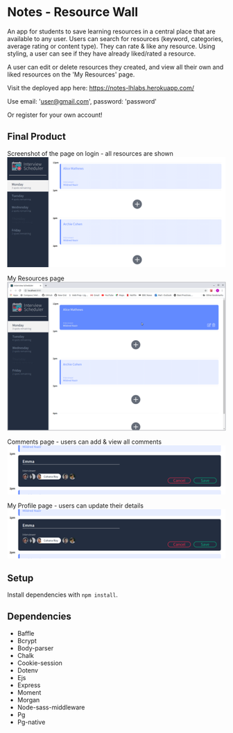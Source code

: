 # Notes - Resource Wall

An app for students to save learning resources in a central place that are available to any user. Users can search for resources (keyword, categories, average rating or content type). They can rate & like any resource. Using styling, a user can see if they have already liked/rated a resource.

A user can edit or delete resources they created, and view all their own and liked resources on the 'My Resources' page.

Visit the deployed app here: https://notes-lhlabs.herokuapp.com/

Use email: 'user@gmail.com', password: 'password'

Or register for your own account!

## Final Product

Screenshot of the page on login - all resources are shown
![Screenshot of the page on login](https://github.com/AliceMathews/scheduler/blob/master/docs/Main%20screen.png)

My Resources page
![My resources page](https://github.com/AliceMathews/scheduler/blob/master/docs/hoverview.png)

Comments page - users can add & view all comments
![Comments page](https://github.com/AliceMathews/scheduler/blob/master/docs/form.png)

My Profile page - users can update their details
![Comments page](https://github.com/AliceMathews/scheduler/blob/master/docs/form.png)

## Setup

Install dependencies with `npm install`.

## Dependencies

- Baffle
- Bcrypt
- Body-parser
- Chalk
- Cookie-session
- Dotenv
- Ejs
- Express
- Moment
- Morgan
- Node-sass-middleware
- Pg
- Pg-native
